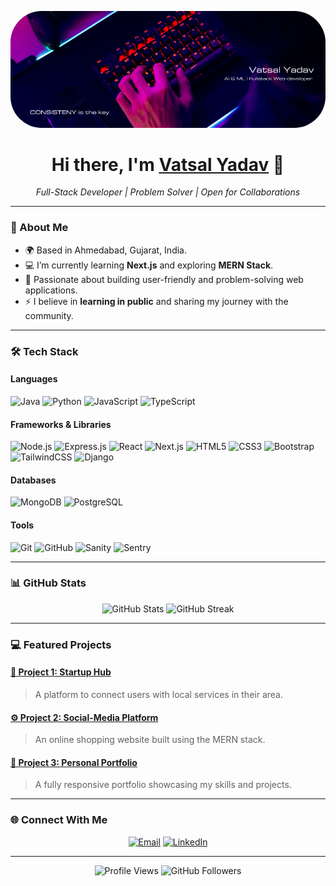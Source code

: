<!-- Profile Banner -->
<p align="center">
  <img src="https://github.com/Vatsal-D07/Vatsal-D07/blob/main/Vatsal%20Yadav.png" alt="Profile Banner" style="border-radius:50px;">
</p>


<!-- Introduction -->
<h1 align="center">Hi there, I'm <a href="https://yourportfolio.com" target="_blank">Vatsal Yadav</a> 👋</h1>
<p align="center">
  <i>Full-Stack Developer | Problem Solver | Open for Collaborations</i>
</p>

---

<!-- About Section -->
### 🚀 About Me
- 🌍 Based in Ahmedabad, Gujarat, India.
- 💻 I’m currently learning **Next.js** and exploring **MERN Stack**.
- 🌱 Passionate about building user-friendly and problem-solving web applications.
- ⚡ I believe in **learning in public** and sharing my journey with the community.

---

<!-- Skills Section -->
### 🛠️ Tech Stack

#### **Languages**
![Java](https://img.shields.io/badge/Java-007396?style=for-the-badge&logo=java&logoColor=white)
![Python](https://img.shields.io/badge/Python-3776AB?style=for-the-badge&logo=python&logoColor=white)
![JavaScript](https://img.shields.io/badge/JavaScript-F7DF1E?style=for-the-badge&logo=javascript&logoColor=black)
![TypeScript](https://img.shields.io/badge/TypeScript-3178C6?style=for-the-badge&logo=typescript&logoColor=white)

#### **Frameworks & Libraries**
![Node.js](https://img.shields.io/badge/Node.js-339933?style=for-the-badge&logo=nodedotjs&logoColor=white)
![Express.js](https://img.shields.io/badge/Express.js-000000?style=for-the-badge&logo=express&logoColor=white)
![React](https://img.shields.io/badge/React-61DAFB?style=for-the-badge&logo=react&logoColor=black)
![Next.js](https://img.shields.io/badge/Next.js-000000?style=for-the-badge&logo=nextdotjs&logoColor=white)
![HTML5](https://img.shields.io/badge/HTML5-E34F26?style=for-the-badge&logo=html5&logoColor=white)
![CSS3](https://img.shields.io/badge/CSS3-1572B6?style=for-the-badge&logo=css3&logoColor=white)
![Bootstrap](https://img.shields.io/badge/Bootstrap-7952B3?style=for-the-badge&logo=bootstrap&logoColor=white)
![TailwindCSS](https://img.shields.io/badge/TailwindCSS-06B6D4?style=for-the-badge&logo=tailwindcss&logoColor=white)
![Django](https://img.shields.io/badge/Django-092E20?style=for-the-badge&logo=django&logoColor=white)

#### **Databases**
![MongoDB](https://img.shields.io/badge/MongoDB-47A248?style=for-the-badge&logo=mongodb&logoColor=white)
![PostgreSQL](https://img.shields.io/badge/PostgreSQL-336791?style=for-the-badge&logo=postgresql&logoColor=white)

#### **Tools**
![Git](https://img.shields.io/badge/Git-F05032?style=for-the-badge&logo=git&logoColor=white)
![GitHub](https://img.shields.io/badge/GitHub-181717?style=for-the-badge&logo=github&logoColor=white)
![Sanity](https://img.shields.io/badge/Sanity-CF2D2D?style=for-the-badge&logo=sanity&logoColor=white)
![Sentry](https://img.shields.io/badge/Sentry-FB4226?style=for-the-badge&logo=sentry&logoColor=white)

---

<!-- GitHub Stats -->
### 📊 GitHub Stats

<div align="center">
  <img src="https://github-readme-stats.vercel.app/api?username=vatsalyadav&show_icons=true&theme=radical" alt="GitHub Stats" width="400"/>
  <img src="https://github-readme-streak-stats.herokuapp.com/?user=vatsalyadav&theme=radical" alt="GitHub Streak" width="400"/>
</div>

---

<!-- Project Section -->
### 💻 Featured Projects

#### [📘 Project 1: Startup Hub](https://github.com/Vatsal-D07/Startup-Project-NextJS)
> A platform to connect users with local services in their area.

#### [⚙️ Project 2: Social-Media Platform](https://github.com/Vatsal-D07/FusionTalk)
> An online shopping website built using the MERN stack.

#### [🎨 Project 3: Personal Portfolio](https://github.com/Vatsal-D07/Vatsal-s-Portfolio)
> A fully responsive portfolio showcasing my skills and projects.


---

<!-- Connect With Me -->
### 🌐 Connect With Me

<p align="center">
  <a href="mailto:vatsalyadav768@gmail.com"><img src="https://img.shields.io/badge/Email-D14836?style=for-the-badge&logo=gmail&logoColor=white" alt="Email"></a>
  <a href="https://www.linkedin.com/in/vatsal-yadav-dream-higher04/"><img src="https://img.shields.io/badge/LinkedIn-0077B5?style=for-the-badge&logo=linkedin&logoColor=white" alt="LinkedIn"></a>
  </a>
</p>

---

<!-- Footer -->
<p align="center">
  <img src="https://komarev.com/ghpvc/?username=vatsalyadav&style=flat-square&color=blue" alt="Profile Views"/>
  <img src="https://img.shields.io/github/followers/vatsalyadav?label=Followers&style=flat-square&color=blue" alt="GitHub Followers"/>
</p>
